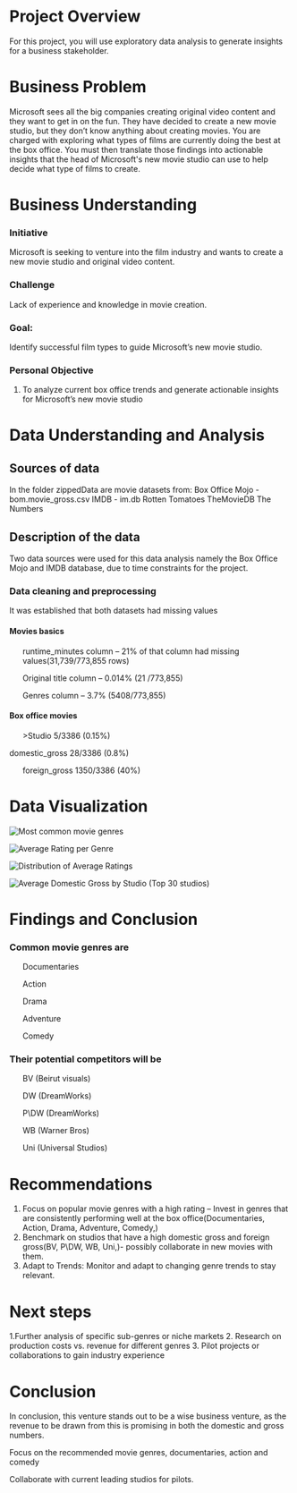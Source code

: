 # Project Overview
For this project, you will use exploratory data analysis to generate insights for a business stakeholder.

# Business Problem
Microsoft sees all the big companies creating original video content and they want to get in on the fun. They have decided to create a new movie studio, but they don’t know anything about creating movies. You are charged with exploring what types of films are currently doing the best at the box office. You must then translate those findings into actionable insights that the head of Microsoft's new movie studio can use to help decide what type of films to create.

# Business Understanding
### Initiative
 Microsoft is seeking to venture into the film industry and wants to create a new movie studio and original video content. 

### Challenge
 Lack of experience and knowledge in movie creation. 

### Goal:
Identify successful film types to guide Microsoft’s new movie studio.


### Personal Objective
1. To analyze current box office trends and generate actionable insights for Microsoft’s new movie studio

# Data Understanding and Analysis
## Sources of data
In the folder zippedData are movie datasets from:
Box Office Mojo - bom.movie_gross.csv
IMDB - im.db
Rotten Tomatoes 
TheMovieDB
The Numbers

## Description of the data
Two data sources were used for this data analysis namely the Box Office Mojo and IMDB database, due to time constraints for the project. 

### Data cleaning and preprocessing
It was established that both datasets had missing values 

#### Movies basics 
<ol>runtime_minutes column – 21% of that column had missing values(31,739/773,855 rows)</ol>
<ol>Original title column – 0.014% (21 /773,855)</ol>
<ol>Genres column – 3.7% (5408/773,855)</ol>

#### Box office movies 
<ol>>Studio  5/3386 (0.15%)</ol
<ol>domestic_gross   28/3386 (0.8%)</ol>
<ol>foreign_gross  1350/3386 (40%)</ol>



# Data Visualization 

![Most common movie genres](<Visualizations/Most common movie genres.png>)

![Average Rating per Genre](<Visualizations/Average Rating by Genre.png>)

![Distribution of Average Ratings](<Visualizations/Distribution of Average Ratings.png>)

![Average Domestic Gross by Studio (Top 30 studios)](<Visualizations/Average Domestic Gross by Studio (Top 30 studios).png>)


# Findings and Conclusion
### Common movie genres are

<ol>Documentaries</ol>
<ol>Action</ol>
<ol>Drama</ol>
<ol>Adventure</ol>
<ol>Comedy</ol>


### Their potential competitors will be 

<ol> BV (Beirut visuals)</ol>
<ol> DW (DreamWorks) </ol>
<ol> P\DW (DreamWorks) </ol>
<ol> WB (Warner Bros) </ol>
<ol> Uni (Universal Studios) </ol>


# Recommendations 
1. Focus on popular movie genres with a high rating – Invest in genres that are consistently performing well at the box office(Documentaries, Action, Drama, Adventure, Comedy,)
2. Benchmark on studios that have a high domestic gross and foreign gross(BV, P\DW, WB, Uni,)- possibly collaborate in new movies with them.
3. Adapt to Trends: Monitor and adapt to changing genre trends to stay relevant.

# Next steps
1.Further analysis of specific sub-genres or niche markets
2. Research on production costs vs. revenue for different genres
3. Pilot projects or collaborations to gain industry experience


# Conclusion
<p> In conclusion, this venture stands out to be a wise business venture, as the revenue to be drawn from this is promising in both the domestic and gross numbers.</p> 
<p> Focus on the recommended  movie genres, documentaries, action and comedy</p>
<p> Collaborate with current leading studios for pilots.</p>
